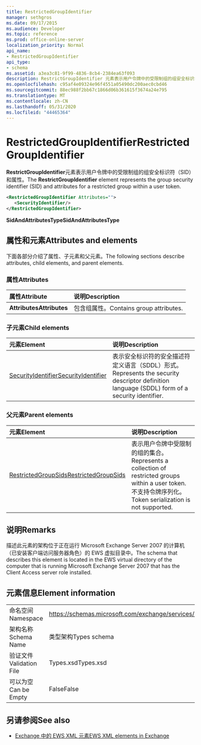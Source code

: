 ```yaml
---
title: RestrictedGroupIdentifier
manager: sethgros
ms.date: 09/17/2015
ms.audience: Developer
ms.topic: reference
ms.prod: office-online-server
localization_priority: Normal
api_name:
- RestrictedGroupIdentifier
api_type:
- schema
ms.assetid: a3ea3c81-9f99-4836-8cb4-2384ea63f093
description: RestrictGroupIdentifier 元素表示用户令牌中的受限制组的组安全标识符（SID）和属性。
ms.openlocfilehash: c95af4e09324e96f4551a05490dc200aec0cbd46
ms.sourcegitcommit: 88ec988f2bb67c1866d06b361615f3674a24e795
ms.translationtype: MT
ms.contentlocale: zh-CN
ms.lasthandoff: 05/31/2020
ms.locfileid: "44465364"
---
```

# <a name="restrictedgroupidentifier"></a><span data-ttu-id="3b6f2-103">RestrictedGroupIdentifier</span><span class="sxs-lookup"><span data-stu-id="3b6f2-103">RestrictedGroupIdentifier</span></span>

<span data-ttu-id="3b6f2-104">**RestrictGroupIdentifier**元素表示用户令牌中的受限制组的组安全标识符（SID）和属性。</span><span class="sxs-lookup"><span data-stu-id="3b6f2-104">The **RestrictGroupIdentifier** element represents the group security identifier (SID) and attributes for a restricted group within a user token.</span></span> 
  
```xml
<RestrictedGroupIdentifier Attributes="">
   <SecurityIdentifier/>
</RestrictedGroupIdentifier>
```

 <span data-ttu-id="3b6f2-105">**SidAndAttributesType**</span><span class="sxs-lookup"><span data-stu-id="3b6f2-105">**SidAndAttributesType**</span></span>
## <a name="attributes-and-elements"></a><span data-ttu-id="3b6f2-106">属性和元素</span><span class="sxs-lookup"><span data-stu-id="3b6f2-106">Attributes and elements</span></span>

<span data-ttu-id="3b6f2-107">下面各部分介绍了属性、子元素和父元素。</span><span class="sxs-lookup"><span data-stu-id="3b6f2-107">The following sections describe attributes, child elements, and parent elements.</span></span>
  
### <a name="attributes"></a><span data-ttu-id="3b6f2-108">属性</span><span class="sxs-lookup"><span data-stu-id="3b6f2-108">Attributes</span></span>

|<span data-ttu-id="3b6f2-109">**属性**</span><span class="sxs-lookup"><span data-stu-id="3b6f2-109">**Attribute**</span></span>|<span data-ttu-id="3b6f2-110">**说明**</span><span class="sxs-lookup"><span data-stu-id="3b6f2-110">**Description**</span></span>|
|:-----|:-----|
|<span data-ttu-id="3b6f2-111">**Attributes**</span><span class="sxs-lookup"><span data-stu-id="3b6f2-111">**Attributes**</span></span> <br/> |<span data-ttu-id="3b6f2-112">包含组属性。</span><span class="sxs-lookup"><span data-stu-id="3b6f2-112">Contains group attributes.</span></span>  <br/> |
   
### <a name="child-elements"></a><span data-ttu-id="3b6f2-113">子元素</span><span class="sxs-lookup"><span data-stu-id="3b6f2-113">Child elements</span></span>

|<span data-ttu-id="3b6f2-114">**元素**</span><span class="sxs-lookup"><span data-stu-id="3b6f2-114">**Element**</span></span>|<span data-ttu-id="3b6f2-115">**说明**</span><span class="sxs-lookup"><span data-stu-id="3b6f2-115">**Description**</span></span>|
|:-----|:-----|
|[<span data-ttu-id="3b6f2-116">SecurityIdentifier</span><span class="sxs-lookup"><span data-stu-id="3b6f2-116">SecurityIdentifier</span></span>](securityidentifier.md) <br/> |<span data-ttu-id="3b6f2-117">表示安全标识符的安全描述符定义语言（SDDL）形式。</span><span class="sxs-lookup"><span data-stu-id="3b6f2-117">Represents the security descriptor definition language (SDDL) form of a security identifier.</span></span>  <br/> |
   
### <a name="parent-elements"></a><span data-ttu-id="3b6f2-118">父元素</span><span class="sxs-lookup"><span data-stu-id="3b6f2-118">Parent elements</span></span>

|<span data-ttu-id="3b6f2-119">**元素**</span><span class="sxs-lookup"><span data-stu-id="3b6f2-119">**Element**</span></span>|<span data-ttu-id="3b6f2-120">**说明**</span><span class="sxs-lookup"><span data-stu-id="3b6f2-120">**Description**</span></span>|
|:-----|:-----|
|[<span data-ttu-id="3b6f2-121">RestrictedGroupSids</span><span class="sxs-lookup"><span data-stu-id="3b6f2-121">RestrictedGroupSids</span></span>](restrictedgroupsids.md) <br/> |<span data-ttu-id="3b6f2-122">表示用户令牌中受限制的组的集合。</span><span class="sxs-lookup"><span data-stu-id="3b6f2-122">Represents a collection of restricted groups within a user token.</span></span> <span data-ttu-id="3b6f2-123">不支持令牌序列化。</span><span class="sxs-lookup"><span data-stu-id="3b6f2-123">Token serialization is not supported.</span></span>  <br/> |
   
## <a name="remarks"></a><span data-ttu-id="3b6f2-124">说明</span><span class="sxs-lookup"><span data-stu-id="3b6f2-124">Remarks</span></span>

<span data-ttu-id="3b6f2-125">描述此元素的架构位于正在运行 Microsoft Exchange Server 2007 的计算机（已安装客户端访问服务器角色）的 EWS 虚拟目录中。</span><span class="sxs-lookup"><span data-stu-id="3b6f2-125">The schema that describes this element is located in the EWS virtual directory of the computer that is running Microsoft Exchange Server 2007 that has the Client Access server role installed.</span></span>
  
## <a name="element-information"></a><span data-ttu-id="3b6f2-126">元素信息</span><span class="sxs-lookup"><span data-stu-id="3b6f2-126">Element information</span></span>

|||
|:-----|:-----|
|<span data-ttu-id="3b6f2-127">命名空间</span><span class="sxs-lookup"><span data-stu-id="3b6f2-127">Namespace</span></span>  <br/> |https://schemas.microsoft.com/exchange/services/2006/types  <br/> |
|<span data-ttu-id="3b6f2-128">架构名称</span><span class="sxs-lookup"><span data-stu-id="3b6f2-128">Schema Name</span></span>  <br/> |<span data-ttu-id="3b6f2-129">类型架构</span><span class="sxs-lookup"><span data-stu-id="3b6f2-129">Types schema</span></span>  <br/> |
|<span data-ttu-id="3b6f2-130">验证文件</span><span class="sxs-lookup"><span data-stu-id="3b6f2-130">Validation File</span></span>  <br/> |<span data-ttu-id="3b6f2-131">Types.xsd</span><span class="sxs-lookup"><span data-stu-id="3b6f2-131">Types.xsd</span></span>  <br/> |
|<span data-ttu-id="3b6f2-132">可以为空</span><span class="sxs-lookup"><span data-stu-id="3b6f2-132">Can be Empty</span></span>  <br/> |<span data-ttu-id="3b6f2-133">False</span><span class="sxs-lookup"><span data-stu-id="3b6f2-133">False</span></span>  <br/> |
   
## <a name="see-also"></a><span data-ttu-id="3b6f2-134">另请参阅</span><span class="sxs-lookup"><span data-stu-id="3b6f2-134">See also</span></span>



- [<span data-ttu-id="3b6f2-135">Exchange 中的 EWS XML 元素</span><span class="sxs-lookup"><span data-stu-id="3b6f2-135">EWS XML elements in Exchange</span></span>](ews-xml-elements-in-exchange.md)

